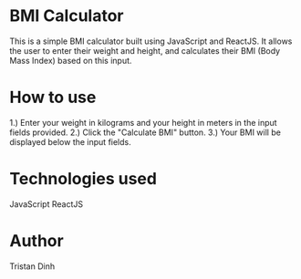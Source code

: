 # BMI Calculator
This is a simple BMI calculator built using JavaScript and ReactJS. It allows the user to enter their weight and height, and calculates their BMI (Body Mass Index) based on this input.

# How to use
1.) Enter your weight in kilograms and your height in meters in the input fields provided.
2.) Click the "Calculate BMI" button.
3.) Your BMI will be displayed below the input fields.
# Technologies used
JavaScript
ReactJS
# Author
Tristan Dinh

